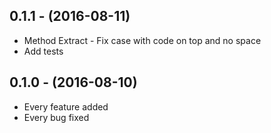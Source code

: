 ## 0.1.1 - (2016-08-11)

* Method Extract - Fix case with code on top and no space
* Add tests

## 0.1.0 - (2016-08-10)

* Every feature added
* Every bug fixed
